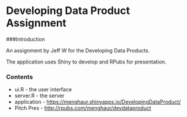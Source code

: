 # Developing Data Product Assignment

###Introduction

An assignment by Jeff W for the Developing Data Products. 

The application uses Shiny to develop and RPubs for presentation. 

### Contents

- ui.R        - the user interface
- server.R    - the server 
- application - https://menghaur.shinyapps.io/DevelopingDataProduct/
- Pitch Pres  - http://rpubs.com/menghaur/devdataproduct
